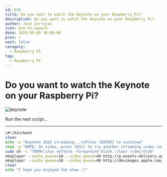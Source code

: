 ```yaml
---
id: 616
title: Do you want to watch the Keynote on your Raspberry Pi?
description: Do you want to watch the Keynote on your Raspberry Pi?
author: Jose Cerrejon
icon: pen-to-square
date: 2015-09-09 10:00:00
prev: /
next: false
category:
  - Raspberry PI
tag:
  - Raspberry PI
---
```


# Do you want to watch the Keynote on your Raspberry Pi?

![keynote](/images/2015/09/keynote_92k15.png)

Run the next script...

- - -
```bash
\#!/bin/bash
clear
echo -e "Keynote 2015 streaming...\nPress [ENTER] to continue"
read -p "NOTE: On video, press [ESC] to try another streaming video (and finger cross)..."
sudo sh -c "TERM=linux setterm -foreground black -clear >/dev/tty0"
omxplayer --audio_queue=10 --video_queue=40 http://p.events-delivery.apple.com.edgesuite.net/15pijbnaefvpoijbaefvpihb06/m3u8/atv_mvp.m3u8
omxplayer --audio_queue=10 --video_queue=40 http://devimages.apple.com/iphone/samples/bipbop/gear1/prog_index.m3u8
clear
echo "I hope you enjoyed the show :)"
```

